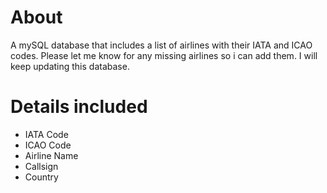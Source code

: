 # About
A mySQL database that includes a list of airlines with their IATA and ICAO codes.
Please let me know for any missing airlines so i can add them.
I will keep updating this database. 

# Details included
* IATA Code
* ICAO Code
* Airline Name
* Callsign
* Country

